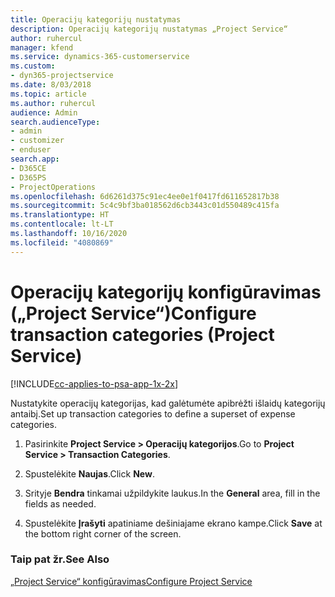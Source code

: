```yaml
---
title: Operacijų kategorijų nustatymas
description: Operacijų kategorijų nustatymas „Project Service“
author: ruhercul
manager: kfend
ms.service: dynamics-365-customerservice
ms.custom:
- dyn365-projectservice
ms.date: 8/03/2018
ms.topic: article
ms.author: ruhercul
audience: Admin
search.audienceType:
- admin
- customizer
- enduser
search.app:
- D365CE
- D365PS
- ProjectOperations
ms.openlocfilehash: 6d6261d375c91ec4ee0e1f0417fd611652817b38
ms.sourcegitcommit: 5c4c9bf3ba018562d6cb3443c01d550489c415fa
ms.translationtype: HT
ms.contentlocale: lt-LT
ms.lasthandoff: 10/16/2020
ms.locfileid: "4080869"
---
```

# <a name="configure-transaction-categories-project-service"></a><span data-ttu-id="e836f-103">Operacijų kategorijų konfigūravimas („Project Service“)</span><span class="sxs-lookup"><span data-stu-id="e836f-103">Configure transaction categories (Project Service)</span></span>

[!INCLUDE[cc-applies-to-psa-app-1x-2x](../includes/cc-applies-to-psa-app-1x-2x.md)]

<span data-ttu-id="e836f-104">Nustatykite operacijų kategorijas, kad galėtumėte apibrėžti išlaidų kategorijų antaibį.</span><span class="sxs-lookup"><span data-stu-id="e836f-104">Set up transaction categories to define a superset of expense categories.</span></span>  
  
1.  <span data-ttu-id="e836f-105">Pasirinkite **Project Service > Operacijų kategorijos**.</span><span class="sxs-lookup"><span data-stu-id="e836f-105">Go to **Project Service > Transaction Categories**.</span></span>  
  
2.  <span data-ttu-id="e836f-106">Spustelėkite **Naujas**.</span><span class="sxs-lookup"><span data-stu-id="e836f-106">Click **New**.</span></span>  
  
3.  <span data-ttu-id="e836f-107">Srityje **Bendra** tinkamai užpildykite laukus.</span><span class="sxs-lookup"><span data-stu-id="e836f-107">In the **General** area, fill in the fields as needed.</span></span>  
  
4.  <span data-ttu-id="e836f-108">Spustelėkite **Įrašyti** apatiniame dešiniajame ekrano kampe.</span><span class="sxs-lookup"><span data-stu-id="e836f-108">Click **Save** at the bottom right corner of the screen.</span></span>  
  
### <a name="see-also"></a><span data-ttu-id="e836f-109">Taip pat žr.</span><span class="sxs-lookup"><span data-stu-id="e836f-109">See Also</span></span>  
 [<span data-ttu-id="e836f-110">„Project Service“ konfigūravimas</span><span class="sxs-lookup"><span data-stu-id="e836f-110">Configure Project Service</span></span>](../psa/configure.md)

